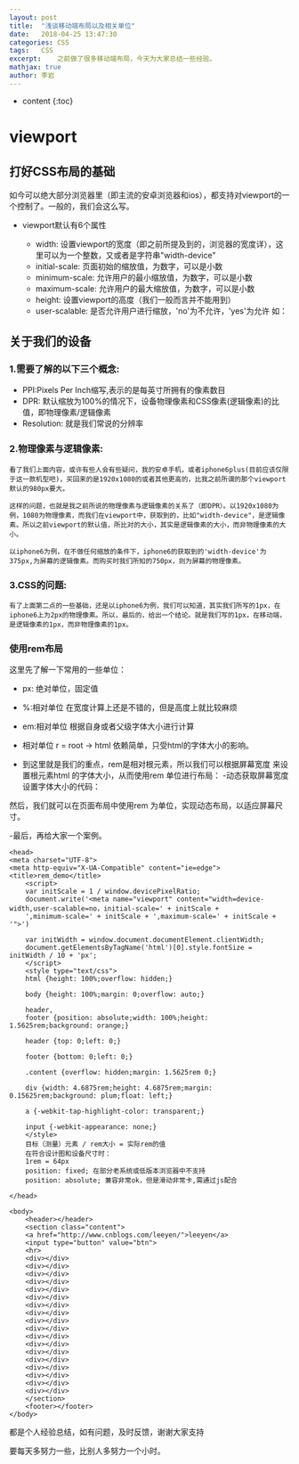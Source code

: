 ```yaml
---
layout: post
title:  "浅谈移动端布局以及相关单位"
date:   2018-04-25 13:47:30
categories: CSS
tags:	CSS
excerpt:	之前做了很多移动端布局，今天为大家总结一些经验。
mathjax: true
author:	李岩
---
```


* content
{:toc}

# 	 viewport

## 	打好CSS布局的基础
如今可以绝大部分浏览器里（即主流的安卓浏览器和ios），都支持对viewport的一个控制了。一般的，我们会这么写。

- viewport默认有6个属性

	- width: 设置viewport的宽度（即之前所提及到的，浏览器的宽度详），这里可以为一个整数，又或者是字符串"width-device"
	- initial-scale: 页面初始的缩放值，为数字，可以是小数
	- minimum-scale: 允许用户的最小缩放值，为数字，可以是小数
	- maximum-scale: 允许用户的最大缩放值，为数字，可以是小数
	- height: 设置viewport的高度（我们一般而言并不能用到）
	- user-scalable: 是否允许用户进行缩放，'no'为不允许，'yes'为允许
	    如：<meta name="viewport" content="width=device-width,user-scalable=no，initial-scale=0.5,minimum-scale=0.5,maximum-scale=0.5">

##	关于我们的设备

###	 1.需要了解的以下三个概念:
- PPI:Pixels Per Inch缩写,表示的是每英寸所拥有的像素数目
- DPR: 默认缩放为100%的情况下，设备物理像素和CSS像素(逻辑像素)的比值，即物理像素/逻辑像素
- Resolution: 就是我们常说的分辨率

###	 2.物理像素与逻辑像素:
	看了我们上面内容，或许有些人会有些疑问，我的安卓手机，或者iphone6plus(目前应该仅限于这一款机型吧)，买回来的是1920x1080的或者其他更高的，比我之前所谓的那个viewport默认的980px要大。

	这样的问题，也就是我之前所说的物理像素与逻辑像素的关系了（即DPR）。以1920x1080为例，1080为物理像素，而我们在viewport中，获取到的，比如"width-device"，是逻辑像素。所以之前viewport的默认值，所比对的大小，其实是逻辑像素的大小，而非物理像素的大小。

	以iphone6为例，在不做任何缩放的条件下，iphone6的获取到的'width-device'为375px,为屏幕的逻辑像素。而购买时我们所知的750px，则为屏幕的物理像素。

###	 3.CSS的问题:
	有了上面第二点的一些基础，还是以iphone6为例，我们可以知道，其实我们所写的1px，在iphone6上为2px的物理像素。所以，最后的，给出一个结论。就是我们写的1px，在移动端，是逻辑像素的1px，而非物理像素的1px。

### 	使用rem布局
这里先了解一下常用的一些单位：

- px:   绝对单位，固定值
- %:相对单位    在宽度计算上还是不错的，但是高度上就比较麻烦
- em:相对单位    根据自身或者父级字体大小进行计算
- 相对单位    r = root -> html   依赖简单，只受html的字体大小的影响。
- 到这里就是我们的重点，rem是相对根元素，所以我们可以根据屏幕宽度 来设置根元素html 的字体大小，从而使用rem 单位进行布局：
	-动态获取屏幕宽度设置字体大小的代码：
	
	<script>
	var initScale = 1 / window.devicePixelRatio;
	document.write('<meta name="viewport" content="width=device-width,user-scalable=no，initial-scale='+ initScale +',minimum-scale='+ initScale +',maximum-scale='+ initScale +'">')

	console.log(window.document.documentElement.clientWidth);

	var initWidth = window.document.documentElement.clientWidth;
	document.getElementsByTagName('html')[0].style.fontSize = initWidth / 10 + 'px';
	</script>

然后，我们就可以在页面布局中使用rem 为单位，实现动态布局，以适应屏幕尺寸。


-最后，再给大家一个案例。


 
	<head>
	<meta charset="UTF-8">
	<meta http-equiv="X-UA-Compatible" content="ie=edge">
	<title>rem_demo</title>
		<script>
		var initScale = 1 / window.devicePixelRatio;
		document.write('<meta name="viewport" content="width=device-width,user-scalable=no，initial-scale=' + initScale +
		',minimum-scale=' + initScale + ',maximum-scale=' + initScale + '">')
		 
		var initWidth = window.document.documentElement.clientWidth;
		document.getElementsByTagName('html')[0].style.fontSize = initWidth / 10 + 'px';
		</script>
		<style type="text/css">
		html {height: 100%;overflow: hidden;}
		 
		body {height: 100%;margin: 0;overflow: auto;}
		 
		header,
		footer {position: absolute;width: 100%;height: 1.5625rem;background: orange;}
		 
		header {top: 0;left: 0;}
		 
		footer {bottom: 0;left: 0;}
		 
		.content {overflow: hidden;margin: 1.5625rem 0;}
		 
		div {width: 4.6875rem;height: 4.6875rem;margin: 0.15625rem;background: plum;float: left;}
		 
		a {-webkit-tap-highlight-color: transparent;}
		 
		input {-webkit-appearance: none;}
		</style>
		目标（测量）元素 / rem大小 = 实际rem的值
		在符合设计图和设备尺寸时：
		1rem = 64px	 
		position: fixed; 在部分老系统或低版本浏览器中不支持
		position: absolute; 兼容非常ok，但是滑动非常卡,需通过js配合

	</head>
 
	<body>
		<header></header>
		<section class="content">
		<a href="http://www.cnblogs.com/leeyen/">leeyen</a>
		<input type="button" value="btn">
		<hr>
		<div></div>
		<div></div>
		<div></div>
		<div></div>
		<div></div>
		<div></div>
		<div></div>
		<div></div>
		<div></div>
		<div></div>
		<div></div>
		<div></div>
		<div></div>
		<div></div>
		<div></div>
		<div></div>
		<div></div>
		<div></div>
		</section>
		<footer></footer>
	</body>
 

都是个人经验总结，如有问题，及时反馈，谢谢大家支持

要每天多努力一些，比别人多努力一个小时。